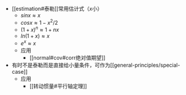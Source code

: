 - [[estimation#泰勒]]常用估计式（$x$小）
  - $sinx\approx x$
  - $cosx \approx 1-x^2/2$
  - $(1+x)^n \approx 1+nx$
  - $ln(1+x)\approx x$
  - $e^x \approx x$
  - 应用
    - [[normal#cov#corr绝对值期望]]
- 有时不是泰勒而是直接给小量条件，可作为[[general-principles/special-case]]
  - 应用
    - [[转动惯量#平行轴定理]]